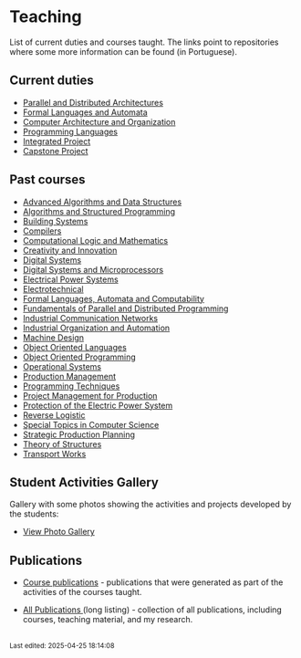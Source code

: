 # Teaching

List of current duties and courses taught. The links point to repositories where some more information can be found (in Portuguese).

## Current duties

* [Parallel and Distributed Architectures](https://github.com/efurlanm/teaching/tree/main/apd)
* [Formal Languages ​​and Automata](https://github.com/efurlanm/teaching/tree/main/lfa)
* [Computer Architecture and Organization](https://github.com/efurlanm/teaching/tree/main/aoc/)
* [Programming Languages](https://github.com/efurlanm/teaching/tree/main/lprog)
* [Integrated Project](https://github.com/efurlanm/teaching/tree/main/pi/)
* [Capstone Project](https://github.com/efurlanm/teaching/tree/main/tcc)

## Past courses

* [Advanced Algorithms and Data Structures](https://github.com/efurlanm/teaching/tree/main/aed/)
* [Algorithms and Structured Programming](https://github.com/efurlanm/teaching/tree/main/ape/)
* [Building Systems](https://github.com/efurlanm/teaching/tree/main/spred/)
* [Compilers](https://github.com/efurlanm/teaching/tree/main/comp/)
* [Computational Logic and Mathematics](https://github.com/efurlanm/teaching/tree/main/lmc/)
* [Creativity and Innovation](https://github.com/efurlanm/teaching/tree/main/cinov/)
* [Digital Systems](https://github.com/efurlanm/teaching/tree/main/sdigi/)
* [Digital Systems and Microprocessors](https://github.com/efurlanm/teaching/tree/main/sdm/)
* [Electrical Power Systems](https://github.com/efurlanm/teaching/tree/main/sep/)
* [Electrotechnical](https://github.com/efurlanm/teaching/tree/main/eapli/)
* [Formal Languages, Automata and Computability](https://github.com/efurlanm/teaching/tree/main/lform/)
* [Fundamentals of Parallel and Distributed Programming](https://github.com/efurlanm/teaching/tree/main/ppara/)
* [Industrial Communication Networks](https://github.com/efurlanm/teaching/tree/main/rci/)
* [Industrial Organization and Automation](https://github.com/efurlanm/teaching/tree/main/oauto/)
* [Machine Design](https://github.com/efurlanm/teaching/tree/main/pmaq/)
* [Object Oriented Languages](https://github.com/efurlanm/teaching/tree/main/loo/)
* [Object Oriented Programming](https://github.com/efurlanm/teaching/tree/main/poo/)
* [Operational Systems](https://github.com/efurlanm/teaching/tree/main/so/)
* [Production Management](https://github.com/efurlanm/teaching/tree/main/gprod/)
* [Programming Techniques](https://github.com/efurlanm/teaching/tree/main/tprog/)
* [Project Management for Production](https://github.com/efurlanm/teaching/tree/main/gproj/)
* [Protection of the Electric Power System](https://github.com/efurlanm/teaching/tree/main/psep/)
* [Reverse Logistic](https://github.com/efurlanm/teaching/tree/main/lreve/)
* [Special Topics in Computer Science](https://github.com/efurlanm/teaching/tree/main/tespe/)
* [Strategic Production Planning](https://github.com/efurlanm/teaching/tree/main/pestr/)
* [Theory of Structures](https://github.com/efurlanm/teaching/tree/main/testr/)
* [Transport Works](https://github.com/efurlanm/teaching/tree/main/otran/)

## Student Activities Gallery

Gallery with some photos showing the activities and projects developed by the students:

* [View Photo Gallery](teach-gallery.md)

## Publications

* [Course publications](pub-courses.md) - publications that were generated as part of the activities of the courses taught.

* [All Publications ](pub-all.md) (long listing) - collection of all publications, including courses, teaching material, and my research.

<br><sub>Last edited: 2025-04-25 18:14:08</sub>
